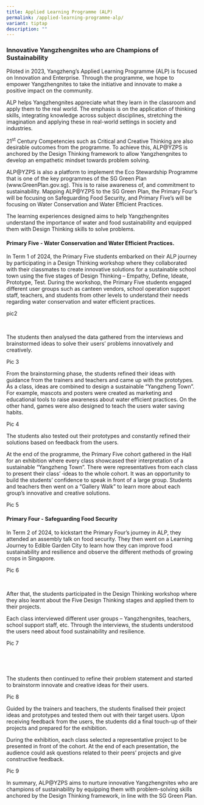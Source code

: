 ```yaml
---
title: Applied Learning Programme (ALP)
permalink: /applied-learning-programme-alp/
variant: tiptap
description: ""
---
```

<p></p>
<h3><strong>Innovative Yangzhengnites who are Champions of Sustainability</strong></h3>
<p>Piloted in 2023, Yangzheng’s Applied Learning Programme (ALP) is focused
on Innovation and Enterprise. Through the programme, we hope to empower
Yangzhengnites to take the initiative and innovate to make a positive impact
on the community.</p>
<p>ALP helps Yangzhengnites appreciate what they learn in the classroom and
apply them to the real world. The emphasis is on the application of thinking
skills, integrating knowledge across subject disciplines, stretching the
imagination and applying these in real-world settings in society and industries.</p>
<p>21<sup>st</sup> Century Competencies such as Critical and Creative Thinking
are also desirable outcomes from the programme. To achieve this, ALP@YZPS
is anchored by the Design Thinking framework to allow Yangzhengnites to
develop an empathetic mindset towards problem solving.</p>
<p>ALP@YZPS is also a platform to implement the Eco Stewardship Programme
that is one of the key programmes of the SG Green Plan (<a rel="noopener noreferrer nofollow" target="_blank">www.GreenPlan.gov.sg</a>).
This is to raise awareness of, and commitment to sustainability. Mapping
ALP@YZPS to the SG Green Plan, the Primary Four’s will be focusing on Safeguarding
Food Security, and Primary Five’s will be focusing on Water Conservation
and Water Efficient Practices.</p>
<p>The learning experiences designed aims to help Yangzhengnites understand
the importance of water and food sustainability and equipped them with
Design Thinking skills to solve problems.</p>
<h4><strong>Primary Five - Water Conservation and Water Efficient Practices.</strong></h4>
<p>In Term 1 of 2024, the Primary Five students embarked on their ALP journey
by participating in a Design Thinking workshop where they collaborated
with their classmates to create innovative solutions for a sustainable
school town using the five stages of Design Thinking – Empathy, Define,
Ideate, Prototype, Test. During the workshop, the Primary Five students
engaged different user groups such as canteen vendors, school operation
support staff, teachers, and students from other levels to understand their
needs regarding water conservation and water efficient practices.</p>
<p>pic2</p>
<p>&nbsp;</p>
<p>The students then analysed the data gathered from the interviews and brainstormed
ideas to solve their users’ problems innovatively and creatively.</p>
<p>Pic 3</p>
<p>From the brainstorming phase, the students refined their ideas with guidance
from the trainers and teachers and came up with the prototypes. As a class,
ideas are combined to design a sustainable “Yangzheng Town”. For example,
mascots and posters were created as marketing and educational tools to
raise awareness about water efficient practices. On the other hand, games
were also designed to teach the users water saving habits.</p>
<p>Pic 4</p>
<p>The students also tested out their prototypes and constantly refined their
solutions based on feedback from the users.</p>
<p>At the end of the programme, the Primary Five cohort gathered in the Hall
for an exhibition where every class showcased their interpretation of a
sustainable “Yangzheng Town”. There were representatives from each class
to present their class’ <s>&nbsp;</s>ideas to the whole cohort. It was an
opportunity to build the students’ confidence to speak in front of a large
group. Students and teachers then went on a “Gallery Walk” to learn more
about each group’s innovative and creative solutions.</p>
<p>Pic 5</p>
<h4><strong>Primary Four - Safeguarding Food Security</strong></h4>
<p>In Term 2 of 2024, to kickstart the Primary Four’s journey in ALP, they
attended an assembly talk on food security. They then went on a Learning
Journey to Edible Garden City to learn how they can improve food sustainability
and resilience and observe the different methods of growing crops in Singapore.</p>
<p>Pic 6</p>
<p>&nbsp;</p>
<p>After that, the students participated in the Design Thinking workshop
where they also learnt about the Five Design Thinking stages and applied
them to their projects.</p>
<p>Each class interviewed different user groups – Yangzhengnites, teachers,
school support staff, etc. Through the interviews, the students understood
the users need about food sustainability and resilience.</p>
<p>Pic 7</p>
<p>&nbsp;</p>
<p>&nbsp;</p>
<p>The students then continued to refine their problem statement and started
to brainstorm innovate and creative ideas for their users.</p>
<p>Pic 8</p>
<p>Guided by the trainers and teachers, the students finalised their project
ideas and prototypes and tested them out with their target users. Upon
receiving feedback from the users, the students did a final touch-up of
their projects and prepared for the exhibition.</p>
<p>During the exhibition, each class selected a representative project to
be presented in front of the cohort. At the end of each presentation, the
audience could ask questions related to their peers’ projects and give
constructive feedback.</p>
<p>Pic 9</p>
<p>In summary, ALP@YZPS aims to nurture innovative Yangzhengnites who are
champions of sustainability by equipping them with problem-solving skills
anchored by the Design Thinking framework, in line with the SG Green Plan.</p>
<p>&nbsp;</p>
